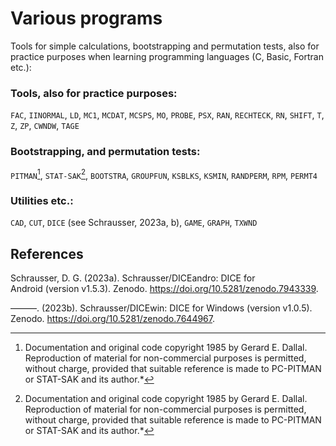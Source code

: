 # Various programs

Tools for simple calculations, bootstrapping and permutation tests, also for practice purposes when learning programming languages ​​(C, Basic, Fortran etc.):

### Tools, also for practice purposes:

`FAC`, `IINORMAL`, `LD`, `MC1`, `MCDAT`, `MCSPS`, `MO`, `PROBE`, `PSX`, `RAN`, `RECHTECK`, `RN`, `SHIFT`, `T`, `Z`, `ZP`, `CWNDW`, `TAGE`

### Bootstrapping, and permutation tests:

`PITMAN`[^1], `STAT-SAK`[^1], `BOOTSTRA`, `GROUPFUN`, `KSBLKS`, `KSMIN`, `RANDPERM`, `RPM`, `PERMT4`

### Utilities etc.:

`CAD`, `CUT`, `DICE` (see Schrausser, 2023a, b), `GAME`, `GRAPH`, `TXWND`

## References
Schrausser, D. G. (2023a). Schrausser/DICEandro: DICE for Android (version v1.5.3). Zenodo. https://doi.org/10.5281/zenodo.7943339.

———. (2023b). Schrausser/DICEwin: DICE for Windows (version v1.0.5). Zenodo. https://doi.org/10.5281/zenodo.7644967.


[^1]:Documentation and original code copyright 1985 by Gerard E. Dallal. Reproduction of material for non-commercial purposes is permitted, without charge, provided that suitable reference is made to PC-PITMAN or STAT-SAK and its author.*  

